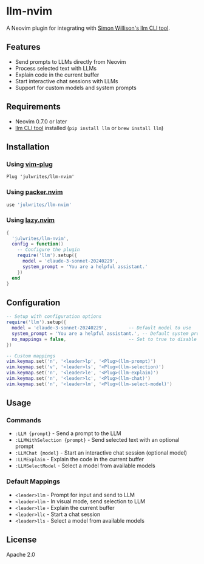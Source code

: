 # llm-nvim

A Neovim plugin for integrating with [Simon Willison's llm CLI tool](https://github.com/simonw/llm).

## Features

- Send prompts to LLMs directly from Neovim
- Process selected text with LLMs
- Explain code in the current buffer
- Start interactive chat sessions with LLMs
- Support for custom models and system prompts

## Requirements

- Neovim 0.7.0 or later
- [llm CLI tool](https://github.com/simonw/llm) installed (`pip install llm` or `brew install llm`)

## Installation

### Using [vim-plug](https://github.com/junegunn/vim-plug)

```vim
Plug 'julwrites/llm-nvim'
```

### Using [packer.nvim](https://github.com/wbthomason/packer.nvim)

```lua
use 'julwrites/llm-nvim'
```

### Using [lazy.nvim](https://github.com/folke/lazy.nvim)

```lua
{
  'julwrites/llm-nvim',
  config = function()
    -- Configure the plugin
    require('llm').setup({
      model = 'claude-3-sonnet-20240229',
      system_prompt = 'You are a helpful assistant.'
    })
  end
}
```

## Configuration

```lua
-- Setup with configuration options
require('llm').setup({
  model = 'claude-3-sonnet-20240229',        -- Default model to use
  system_prompt = 'You are a helpful assistant.', -- Default system prompt
  no_mappings = false,                       -- Set to true to disable default mappings
})

-- Custom mappings
vim.keymap.set('n', '<leader>lp', '<Plug>(llm-prompt)')
vim.keymap.set('v', '<leader>ls', '<Plug>(llm-selection)')
vim.keymap.set('n', '<leader>le', '<Plug>(llm-explain)')
vim.keymap.set('n', '<leader>lc', '<Plug>(llm-chat)')
vim.keymap.set('n', '<leader>lm', '<Plug>(llm-select-model)')
```

## Usage

### Commands

- `:LLM {prompt}` - Send a prompt to the LLM
- `:LLMWithSelection {prompt}` - Send selected text with an optional prompt
- `:LLMChat {model}` - Start an interactive chat session (optional model)
- `:LLMExplain` - Explain the code in the current buffer
- `:LLMSelectModel` - Select a model from available models

### Default Mappings

- `<leader>llm` - Prompt for input and send to LLM
- `<leader>llm` - In visual mode, send selection to LLM
- `<leader>lle` - Explain the current buffer
- `<leader>llc` - Start a chat session
- `<leader>lls` - Select a model from available models

## License

Apache 2.0
